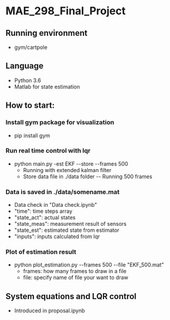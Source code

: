 # MAE_298_Final_Project
## Running environment  
- gym/cartpole
## Language
- Python 3.6
- Matlab for state estimation
## How to start:
### Install gym package for visualization
- pip install gym
### Run real time control with lqr
- python main.py -est EKF --store --frames 500
  * Running with extended kalman filter
  * Store data file in ./data folder
-- Running 500 frames
### Data is saved in ./data/somename.mat
- Data check in "Data check.ipynb"
- "time": time steps array
- "state_act": actual states
- "state_meas": measurement result of sensors
- "state_est": estimated state from estimator
- "inputs": inputs calculated from lqr
### Plot of estimation result
- python plot_estimation.py --frames 500 --file "EKF_500.mat"
  * frames: how many frames to draw in a file
  * file: specify name of file your want to draw
## System equations and LQR control
- Introduced in proposal.ipynb
